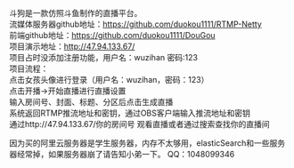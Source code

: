 斗狗是一款仿照斗鱼制作的直播平台。  
流媒体服务器github地址：https://github.com/duokou1111/RTMP-Netty  
前端github地址：https://github.com/duokou1111/DouGou  
项目演示地址：http://47.94.133.67/  
项目占时没添加注册功能，用户名：wuzihan 密码:123  
项目流程：  
点击女孩头像进行登录（用户名：wuzihan，密码：123）  
点击开播->开始直播进行直播设置  
输入房间号、封面、标题、分区后点击生成直播  
系统返回RTMP推流地址和密钥，通过OBS客户端输入推流地址和密钥  
通过http://47.94.133.67/你的房间号  观看直播或者通过搜索查找你的直播间  

因为买的阿里云服务器是学生服务器，内存不太够用，elasticSearch和一些服务器经常掉，如果服务器崩了请告知小弟一下。
QQ：1048099346
